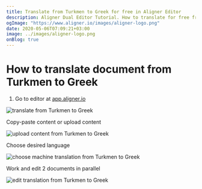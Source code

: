 ```yaml
---
title: Translate from Turkmen to Greek for free in Aligner Editor
description: Aligner Dual Editor Tutorial. How to translate for free from Turkmen to Greek. Aligner is multilingual document management platform. 
ogImage: "https://www.aligner.io/images/aligner-logo.png"
date: 2020-05-06T07:09:21+03:00
image: ../images/aligner-logo.png
onBlog: true
---
```


# How to translate document from Turkmen to Greek

1. Go to editor at [app.aligner.io](https://app.aligner.io "Aligner App web page")

![translate from Turkmen to Greek](../aligner-blank-editor.png "translate from Turkmen to Greek")

Copy-paste content or upload content

![upload content from Turkmen to Greek](../aligner-uploaded-document.png "upload content from Turkmen to Greek")

Choose desired language

![choose machine translation from Turkmen to Greek](../aligner-language-dropdown.png "choose machine translation from Turkmen to Greek")

Work and edit 2 documents in parallel

![edit translation from Turkmen to Greek](../aligner-double-sitded-editor.png "edit translation from Turkmen to Greek")

